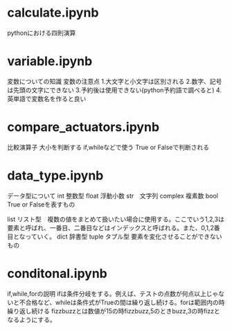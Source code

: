 # calculate.ipynb
pythonにおける四則演算
# variable.ipynb
変数についての知識
変数の注意点
1.大文字と小文字は区別される
2.数字、記号は先頭の文字にできない
3.予約後は使用できない(python予約語で調べると)
4.英単語で変数名を作ると良い
# compare_actuators.ipynb
比較演算子
大小を判断する
if,whileなどで使う
True or Falseで判断される
# data_type.ipynb
データ型について
int 整数型
float 浮動小数
str　文字列
complex 複素数
bool True or Falseを表すもの

list リスト型　複数の値をまとめて扱いたい場合に使用する。ここでいう1,2,3は要素と呼ばれ、一番目、二番目などはインデックスと呼ばれる。また、0,1,2番目となっていく。
dict 辞書型
tuple タプル型 要素を変化させることができないもの

# conditonal.ipynb
if,while,forの説明
ifは条件分岐をする。例えば、テストの点数が何点以上じゃないと不合格など、whileは条件式がTrueの間は繰り返し続ける。forは範囲内の時繰り返し続ける
fizzbuzzとは数値が15の時fizzbuzz,5のときbuzz,3の時fizzとなるようにする。    